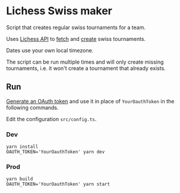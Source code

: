 # Lichess Swiss maker

Script that creates regular swiss tournaments for a team.

Uses [Lichess API](https://lichess.org/api) to
[fetch](https://lichess.org/api#operation/apiTeamSwiss) and
[create](https://lichess.org/api#operation/apiSwissNew) swiss tournaments.

Dates use your own local timezone.

The script can be run multiple times and will only create missing tournaments,
i.e. it won't create a tournament that already exists.

## Run

[Generate an OAuth token](https://lichess.org/account/oauth/token/create?scopes[]=tournament:write&description=Lichess+Swiss+maker)
and use it in place of `YourOauthToken` in the following commands.

Edit the configuration `src/config.ts`.

### Dev

```
yarn install
OAUTH_TOKEN='YourOauthToken' yarn dev
```

### Prod

```
yarn build
OAUTH_TOKEN='YourOauthToken' yarn start
```
